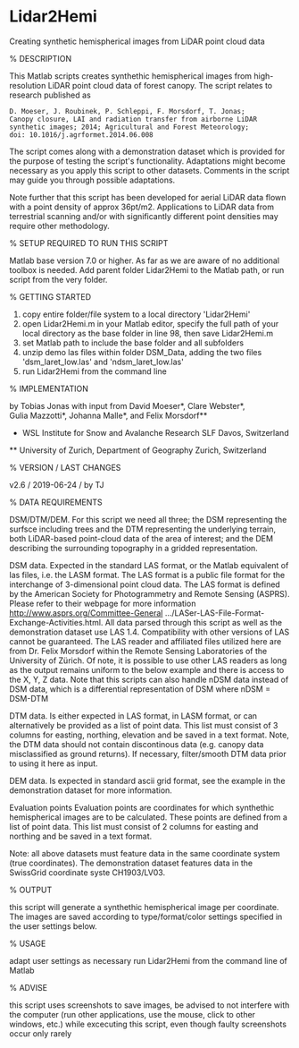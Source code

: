 # Lidar2Hemi
  Creating synthetic hemispherical images from LiDAR point cloud data

% DESCRIPTION

  This Matlab scripts creates synthethic hemispherical images from 
  high-resolution LiDAR point cloud data of forest canopy. The script
  relates to research published as
  
    D. Moeser, J. Roubinek, P. Schleppi, F. Morsdorf, T. Jonas;
    Canopy closure, LAI and radiation transfer from airborne LiDAR
    synthetic images; 2014; Agricultural and Forest Meteorology;
    doi: 10.1016/j.agrformet.2014.06.008
  
  The script comes along with a demonstration dataset which is provided
  for the purpose of testing the script's functionality. Adaptations
  might become necessary as you apply this script to other datasets.
  Comments in the script may guide you through possible adaptations.
   
  Note further that this script has been developed for aerial LiDAR 
  data flown with a point density of approx 36pt/m2. Applications to
  LiDAR data from terrestrial scanning and/or with significantly
  different point densities may require other methodology.

% SETUP REQUIRED TO RUN THIS SCRIPT

  Matlab base version 7.0 or higher. As far as we are aware of no 
  additional toolbox is needed. Add parent folder Lidar2Hemi
  to the Matlab path, or run script from the very folder.
  
% GETTING STARTED

  1) copy entire folder/file system to a local directory 'Lidar2Hemi'
  2) open Lidar2Hemi.m in your Matlab editor, specify the full path 
     of your local directory as the base folder in line 98, then save
     Lidar2Hemi.m
  3) set Matlab path to include the base folder and all subfolders
  4) unzip demo las files within folder DSM_Data, adding the two
     files 'dsm_laret_low.las' and 'ndsm_laret_low.las'
  5) run Lidar2Hemi from the command line 

% IMPLEMENTATION

  by Tobias Jonas with input from David Moeser*, Clare Webster*,  
  Gulia Mazzotti*, Johanna Malle*, and Felix Morsdorf**
  
  *  WSL Institute for Snow and Avalanche Research SLF
     Davos, Switzerland
     
  ** University of Zurich, Department of Geography
     Zurich, Switzerland 
  
% VERSION / LAST CHANGES

  v2.6 / 2019-06-24 / by TJ
  
% DATA REQUIREMENTS

  DSM/DTM/DEM. For this script we need all three; the DSM representing
    the surfsce including trees and the DTM representing the underlying
    terrain, both LiDAR-based point-cloud data of the area of interest;
    and the DEM describing the surrounding topography in a gridded 
    representation.
    
  DSM data. Expected in the standard LAS format, or the Matlab 
    equivalent of las files, i.e. the LASM format. The LAS format is a 
    public file format for the interchange of 3-dimensional point cloud
    data. The LAS format is defined by the American Society for 
    Photogrammetry and Remote Sensing (ASPRS). Please refer to their 
    webpage for more information http://www.asprs.org/Committee-General
    .../LASer-LAS-File-Format-Exchange-Activities.html. 
    All data parsed through this script as well as the demonstration
    dataset use LAS 1.4. Compatibility with other versions of LAS
    cannot be guaranteed. The LAS reader and affiliated files
    utilized here are from Dr. Felix Morsdorf within the Remote Sensing
    Laboratories of the University of Zürich. Of note, it is possible
    to use other LAS readers as long as the output remains uniform to
    the below example and there is access to the X, Y, Z data. Note
    that this scripts can also handle nDSM data instead of DSM data,
    which is a differential representation of DSM where nDSM = DSM-DTM
    
  DTM data. Is either expected in LAS format, in LASM format, or can 
    alternatively be provided as a list of point data. This list must
    consist of 3 columns for easting, northing, elevation and be saved 
    in a text format. Note, the DTM data should not contain 
    discontinous data (e.g. canopy data misclassified as ground 
    returns). If necessary, filter/smooth DTM data prior to using it 
    here as input.
    
  DEM data. Is expected in standard ascii grid format, see the example
    in the demonstration dataset for more information.
    
  Evaluation points
    Evaluation points are coordinates for which synthethic
    hemispherical images are to be calculated. These points are defined
    from a list of point data. This list must consist of 2 columns
    for easting and northing and be saved in a text format.
    
  Note: all above datasets must feature data in the same coordinate 
    system (true coordinates). The demonstration dataset features data 
    in the SwissGrid coordinate syste CH1903/LV03.
    
% OUTPUT

  this script will generate a synthethic hemispherical image per
  coordinate. The images are saved according to type/format/color
  settings specified in the user settings below. 
  
% USAGE

  adapt user settings as necessary
  run Lidar2Hemi from the command line of Matlab
  
% ADVISE

  this script uses screenshots to save images, be advised to not 
  interfere with the computer (run other applications, use the mouse, 
  click to other windows, etc.) while excecuting this script, even
  though faulty screenshots occur only rarely
